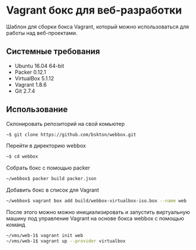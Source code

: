 # Vagrant бокс для веб-разработки

Шаблон для сборки бокса Vagrant, который можно использоваться для работы над веб-проектами.

## Системные требования

 * Ubuntu 16.04 64-bit
 * Packer 0.12.1
 * VirtualBox 5.1.12
 * Vagrant 1.8.6
 * Git 2.7.4

## Использование

Склонировать репозиторий на свой комьютер
```bash
~$ git clone https://github.com/bskton/webbox.git
```

Перейти в директорию webbox
```bash
~$ cd webbox
```

Собрать бокс с помощью packer
```bash
~/webbox$ packer build packer.json
```

Добавить бокс в список для Vagrant
```bash
~/webbox$ vagrant box add build/webbox-virtualbox-iso.box --name web
```

После этого можно можно инициализировать и запустить виртуальную машину под управление Vagrant на основе бокса webbox с помощью команд
```bash
~/vms/web-1$ vagrant init web
~/vms/web-1$ vagrant up --provider virtualbox
```